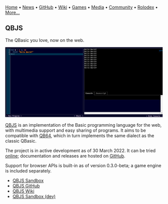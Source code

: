 [Home](https://qb64.com) • [News](news.md) • [GitHub](github.md) • [Wiki](wiki.md) • [Games](games.md) • [Media](media.md) • [Community](community.md) • [Rolodex](rolodex.md) • [More...](more.md)

## QBJS

The QBasic you love, now on the web.

[![QBJS](images/qbjs.png)](https://qbjs.org)

[QBJS](http://qbjs.org) is an implementation of the Basic programming language for the web, with multimedia support and easy sharing of programs. It aims to be compatible with [QB64](htts://qb64.com), which in turn implements the same dialect as the classic QBasic.

The project is in active development as of 30 March 2022. It can be tried [online](https://qbjs.org); documentation and releases are hosted on [GitHub](https://github.com/boxgaming/qbjs).

Support for browser APIs is built-in as of version 0.3.0-beta; a game engine is included separately.

- [QBJS Sandbox](https://boxgm.itch.io/qbjs)
- [QBJS GitHub](https://github.com/boxgaming/qbjs)
- [QBJS Wiki](https://github.com/boxgaming/qbjs/wiki)
- [QBJS Sandbox (dev)](boxgm.itch.io/qbjs-dev)

